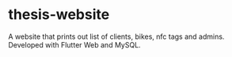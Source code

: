 # thesis-website
A website that prints out list of clients, bikes, nfc tags and admins. Developed with Flutter Web and MySQL.
